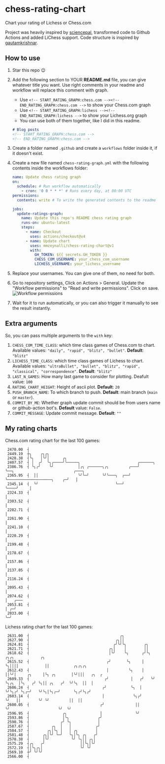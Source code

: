 # chess-rating-chart

Chart your rating of Lichess or Chess.com

Project was heavily inspired by [sciencepal](https://github.com/sciencepal/sciencepal), transformed code to Github Actions and added LiChess support.
Code structure is inspired by [gautamkrishnar](https://github.com/gautamkrishnar/blog-post-workflow).

## How to use

1. Star this repo 😉
2. Add the following section to YOUR **README.md** file, you can give whatever title you want. Use right comments in your readme and workflow will replace this comment with graph.
   - Use `<!-- START_RATING_GRAPH:chess.com --><!-- END_RATING_GRAPH:chess.com -->` to show your Chess.com graph
   - Use `<!-- START_RATING_GRAPH:lichess --><!-- END_RATING_GRAPH:lichess -->` to show your Lichess.org graph
   - You can use both of them together, like I did in this readme.

    ```markdown
    # Blog posts
    <!-- START_RATING_GRAPH:chess.com -->
    <!-- END_RATING_GRAPH:chess.com -->
    ```

3. Create a folder named `.github` and create a `workflows` folder inside it, if it doesn't exist.
4. Create a new file named `chess-rating-graph.yml` with the following contents inside the workflows folder:

    ```yaml
    name: Update chess rating graph
    on:
      schedule: # Run workflow automatically
        - cron: '0 0 * * *' # Runs every day, at 00:00 UTC
    permissions:
      contents: write # To write the generated contents to the readme
    
    jobs:
      update-ratings-graph:
        name: Update this repo's README chess rating graph
        runs-on: ubuntu-latest
        steps:
          - name: Checkout
            uses: actions/checkout@v4
          - name: Update chart
            uses: mmzeynalli/chess-rating-chart@v1
            with:
              GH_TOKEN: ${{ secrets.GH_TOKEN }}
              CHESS_COM_USERNAME: your_chess_com_username
              LICHESS_USERNAME: your_lichess_username
    ```

5. Replace your usernames. You can give one of them, no need for both.
6. Go to repository settings, Click on Actions > General. Update the "Workflow permissions" to "Read and write permissions". Click on save.
   ![Workflow permissions](https://github.com/gautamkrishnar/blog-post-workflow/assets/8397274/26d4c089-dc58-4309-b65a-2acb9a3c08ba)
7. Wait for it to run automatically, or you can also trigger it manually to see the result instantly.

## Extra arguments

So, you can pass multiple arguments to the `with` key:

1. `CHESS_COM_TIME_CLASS`: which time class games of Chess.com to chart. Available values: `"daily", "rapid", "blitz", "bullet"`. **Default**: `"blitz"`
2. `LICHESS_TIME_CLASS`: which time class games of Lichess to chart. Available values: `"ultraBullet", "bullet", "blitz", "rapid", "classical", "correspondence"`. **Default**: `"blitz"`
3. `LAST_N_GAMES`: How many last game to consider for plotting. Deafult value: `100`
4. `RATING_CHART_HEIGHT`: Height of ascii plot. **Default**: `20`
5. `PUSH_BRANCH_NAME`: To which branch to push. **Default**: main branch (`main` or `master`).
6. `COMMIT_BY_ME`: Whether graph update commit should be from users name or github-action bot's. **Default** value: `False`.
7. `COMMIT_MESSAGE`: Update commit message. **Default**: `""`

## My rating charts

<!-- START_RATING_GRAPH:chess.com -->
Chess.com rating chart for the last 100 games:

```ascii
 2470.00  ┤
 2449.19  ┼╮    ╭╮╭╮
 2428.38  ┤╰╮   │╰╯│      ╭╮
 2407.57  ┤ │  ╭╯  ╰╮╭────╯╰─────╮                          ╭──────╮
 2386.76  ┤ ╰╮╭╯    ╰╯           │╭╮ ╭──────╮╭╮         ╭───╯      ╰──╮                           ╭───╮
 2365.95  ┤  ││                  ╰╯╰─╯      ╰╯╰───╮  ╭──╯             ╰────────────────────╮    ╭─╯   │
 2345.14  ┤  ╰╯                                   ╰──╯                                     ╰────╯     │
 2324.33  ┤                                                                                           │
 2303.52  ┤                                                                                           │
 2282.71  ┤                                                                                           │
 2261.90  ┤                                                                                           │
 2241.10  ┤                                                                                           │
 2220.29  ┤                                                                                           │
 2199.48  ┤                                                                                           │
 2178.67  ┤                                                                                           │
 2157.86  ┤                                                                                           │
 2137.05  ┤                                                                                           │
 2116.24  ┤                                                                                           │
 2095.43  ┤                                                                                           │
 2074.62  ┤                                                                                           │   ╭───
 2053.81  ┤                                                                                           │ ╭─╯
 2033.00  ┤                                                                                           ╰─╯
```
<!-- END_RATING_GRAPH:chess.com -->

<!-- START_RATING_GRAPH:lichess -->
Lichess rating chart for the last 100 games:

```ascii
 2631.00  ┤                                         ╭╮
 2627.90  ┤                                       ╭╮││
 2624.81  ┤                                      ╭╯╰╯╰╮        ╭╮
 2621.71  ┤                                    ╭╮│    │        ││
 2618.62  ┤                                    │╰╯    ╰╮      ╭╯╰╮ ╭╮╭╮            ╭╮
 2615.52  ┤                                   ╭╯       ╰╮     │  ╰╮││││            ││           ╭╮╭╮╭╮
 2612.43  ┤                                   │         ╰╮    │   ││╰╯│     ╭╮     │╰╮ ╭╮       │╰╯│││   ╭╮  ╭
 2609.33  ┤                                  ╭╯          │   ╭╯   ╰╯  ╰╮╭╮  │╰╮   ╭╯ ╰╮││ ╭╮   ╭╯  ╰╯╰╮  ││  │
 2606.24  ┤                                 ╭╯           ╰╮  │         ╰╯╰╮╭╯ ╰╮╭─╯   ╰╯╰╮│╰╮╭─╯      ╰╮╭╯╰╮╭╯
 2603.14  ┤                                 │             ╰╮╭╯            ╰╯   ││        ╰╯ ╰╯         ││  ││
 2600.05  ┤                                ╭╯              ││                  ╰╯                      ╰╯  ╰╯
 2596.95  ┤               ╭╮               │               ╰╯
 2593.86  ┤               │╰╮             ╭╯
 2590.76  ┤              ╭╯ ╰╮            │
 2587.67  ┤          ╭╮  │   │           ╭╯
 2584.57  ┤        ╭╮│╰╮ │   │ ╭╮        │
 2581.48  ┤      ╭╮│╰╯ ╰─╯   ╰╮│╰╮ ╭╮   ╭╯
 2578.38  ┤      │╰╯          ╰╯ ╰╮││ ╭╮│
 2575.29  ┤╭╮   ╭╯                ││╰╮│╰╯
 2572.19  ┤│╰╮╭╮│                 ╰╯ ╰╯
 2569.10  ┼╯ ╰╯╰╯
 2566.00  ┤
```
<!-- END_RATING_GRAPH:lichess -->
